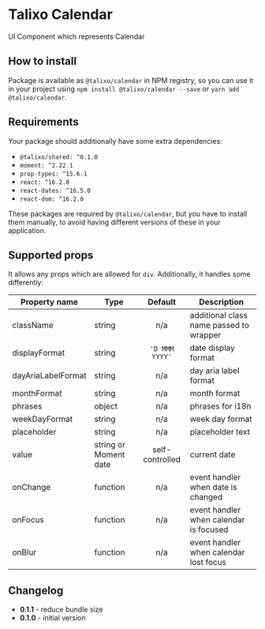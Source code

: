 # Talixo Calendar

UI Component which represents Calendar

## How to install

Package is available as `@talixo/calendar` in NPM registry, so you can use it in your project
using `npm install @talixo/calendar --save` or `yarn add @talixo/calendar`.

## Requirements

Your package should additionally have some extra dependencies:

- `@talixo/shared: ^0.1.0`
- `moment: ^2.22.1`
- `prop-types: ^15.6.1`
- `react: ^16.2.0`
- `react-dates: ^16.5.0`
- `react-dom: ^16.2.0`

These packages are required by `@talixo/calendar`, but you have to install them manually,
to avoid having different versions of these in your application.

## Supported props

It allows any props which are allowed for `div`. Additionally, it handles some differently:

Property name      | Type                  | Default         | Description
-------------------|-----------------------|:---------------:|--------------------------------
className          | string                | n/a             | additional class name passed to wrapper
displayFormat      | string                | `'D MMM YYYY'`  | date display format
dayAriaLabelFormat | string                | n/a             | day aria label format
monthFormat        | string                | n/a             | month format
phrases            | object                | n/a             | phrases for i18n
weekDayFormat      | string                | n/a             | week day format
placeholder        | string                | n/a             | placeholder text
value              | string or Moment date | self-controlled | current date
onChange           | function              | n/a             | event handler when date is changed
onFocus            | function              | n/a             | event handler when calendar is focused
onBlur             | function              | n/a             | event handler when calendar lost focus

## Changelog

- **0.1.1** - reduce bundle size
- **0.1.0** - initial version
